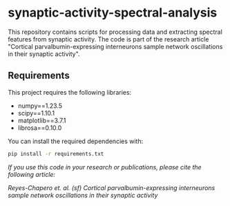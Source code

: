 # synaptic-activity-spectral-analysis
This repository contains scripts for processing data and extracting spectral features from synaptic activity. The code is part of the research article "Cortical parvalbumin-expressing interneurons sample network  oscillations in their synaptic activity".


## Requirements

This project requires the following libraries:

- numpy==1.23.5
- scipy==1.10.1
- matplotlib==3.7.1
- librosa==0.10.0

You can install the required dependencies with:

```bash
pip install -r requirements.txt
```





*If you use this code in your research or publications, please cite the following article:*

*Reyes-Chapero et. al. (sf) Cortical parvalbumin-expressing interneurons sample network  oscillations in their synaptic activity*
